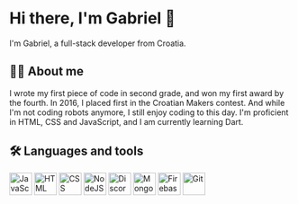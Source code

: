 # Hi there, I'm Gabriel 👋
I'm Gabriel, a full-stack developer from Croatia.
## 👨‍💻 About me
I wrote my first piece of code in second grade, and won my first award by the fourth. In 2016, I placed first in the Croatian Makers contest. And while I'm not coding robots anymore, I still enjoy coding to this day. I'm proficient in HTML, CSS and JavaScript, and I am currently learning Dart.

## 🛠️ Languages and tools
<div>
  <img src="https://cdn.discordapp.com/attachments/868810640913989657/951248340203483156/js.jpg" title="JavaScript" height="40" width="40"> </img>
  <img src="https://cdn.discordapp.com/attachments/868810640913989657/951250690297196544/html.png" title="HTML" height="40" width="40"> </img>
  <img src="https://cdn.discordapp.com/attachments/868810640913989657/951248662003060756/css.png" title="CSS" height="40" width="40"> </img>
  <img src="https://cdn.discordapp.com/attachments/868810640913989657/951251092593864774/nodejs.png" title="NodeJS" height="40" width="40"> </img>
  <img src="https://cdn.discordapp.com/attachments/868810640913989657/951251892812521502/26492485-removebg-preview.png" title="Discord.js" height="40" width="40"> </img>
  <img src="https://cdn.discordapp.com/attachments/868810640913989657/951249119685513216/mongodb.png" title="MongoDB" height="40" width="40"> </img>
  <img src="https://cdn.discordapp.com/attachments/868810640913989657/951249282743300156/logo_firebase_icon.png" title="Firebase" height="40" width="40"> </img>
  <img src="https://cdn.discordapp.com/attachments/868810640913989657/951249435193639033/gitlogo.png" title="Git" height="40" width="40"> </img>
</div>
